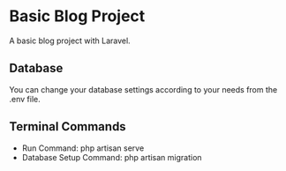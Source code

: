 # Basic Blog Project
A basic blog project with Laravel.

## Database
You can change your database settings according to your needs from the .env file.

## Terminal Commands
- Run Command: php artisan serve
- Database Setup Command: php artisan migration
